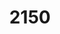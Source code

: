 ---
title:        "2150"
catchy-title: "Shedding light on rapid urbanisation"
company:      "Parramatta 2150"
year:         2018
categories:   case-study
layout:       page
slug:         "2150"
description:  
---